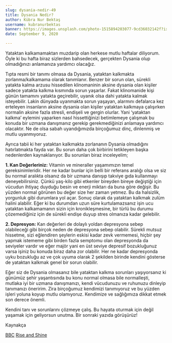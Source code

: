 ```yaml
---
slug: dysania-nedir-49
title: Dysania Nedir?
author: Kübra Nur Bektaş
username: kubranurbektas
banner: https://images.unsplash.com/photo-1515894203077-9cd36032142f?ixlib=rb-1.2.1&ixid=eyJhcHBfaWQiOjEyMDd9&auto=format&fit=crop&w=750&q=80
date: September 9, 2020

---
```

Yataktan kalkamamaktan muzdarip olan herkese mutlu haftalar diliyorum. Öyle ki bu hafta biraz sizlerden bahsedecek, gerçekten Dysania olup olmadığınızı anlamanıza yardımcı olacağız.

Tıpta resmi bir tanımı olmasa da Dysania, yataktan kalkmakta zorlanma/kalkamama olarak tanımlanır. Benzer bir sorun olan, sürekli yatakta kalma arzusu hissedilen klinomaninin aksine dysania olan kişiler sadece yatakta kalkma kısmında sorun yaşarlar. Fakat klinomanide kişi günün tamamını yatakta geçirebilir, uyanık olsa dahi yatakta kalmak isteyebilir. Lakin dünyada uyanmakta sorun yaşayan, alarmını defalarca kez erteleyen insanların aksine dysania olan kişiler yataktan kalkmaya çalışırken normalin aksine fazla stresli, endişeli ve gergin olurlar. Yani ‘yataktan kalkma’ eylemini yaparken nasıl hissettiğinizi betimlemeye çalışmak bu konuda bir uzmana danışmanız gerekip gerekmediğinizi anlamaya yardımcı olacaktır. Ne de olsa sabah uyandığımızda birçoğumuz dinç, dinlenmiş ve mutlu uyanmıyoruz.

Ayrıca tabii ki her yataktan kalkmakta zorlananın Dysania olmadığını hatırlatmakta fayda var. Bu sorun daha çok birbirini tetikleyen başka nedenlerden kaynaklanıyor. Bu sorunları biraz inceleyelim;

**1. Kan Değerleriniz:** Vitamin ve mineraller yaşamımızın temel gereksinimleridir. Her ne kadar bunlar için belli bir referans aralığı olsa ve siz bu normal aralıkta olsanız da bir uzmana danışıp takviye gıda kullanmayı deneyebilirsiniz. Çünkü yaş-kilo gibi etkenler bireyden bireye değiştiği için vücudun ihtiyaç duyduğu besin ve enerji miktarı da buna göre değişir. Bu yüzden normal görünen bu değer size her zaman yetmez. Bu da halsizlik, yorgunluk gibi durumlara yol açar. Sonuç olarak da yataktan kalkmak zulüm halini alabilir. Eğer ki bu durumdan uzun süre kurtulamazsanız işin ucu yataktan kalkamamanın sizin için kronikleşmesine, bir türlü bu durumu çözemediğiniz için de sürekli endişe duyup stres olmanıza kadar gelebilir.

**2. Depresyon:** Kan değerleri de dolaylı yoldan depresyona sebep olabileceği gibi birçok neden de depresyona sebep olabilir. Sürekli mutsuz hissetme, sizi eğlendiren şeylerin eskisi kadar zevk vermemesi, hiçbir şey yapmak istememe gibi birden fazla semptomu olan depresyonda da seviyeler vardır ve eğer majör yani en üst seviye depresif bozukluğunuz varsa işiniz bu konuda biraz daha zor olabilir. Her ne kadar depresyonda uyku bozukluğu az ve çok uyuma olarak 2 şekilden birinde kendini gösterse de yataktan kalkmak genel bir sorun olabilir.

Eğer siz de Dysania olmasanız bile yataktan kalkma sorunları yaşıyorsanız ki günümüz şehir yaşantısında bu konu normal olmasa bile normalleşti, mutlaka iyi bir uzmana danışmanızı, kendi vücudunuzu ve ruhunuzu dinleyip tanımanızı öneririm. Zira birçoğumuz kendimizi tanımıyoruz ve bu yüzden işleri yoluna koyup mutlu olamıyoruz. Kendimize ve sağlığımıza dikkat etmek son derece önemli.

Kendini tanı ve sorunlarını çözmeye çalış. Bu hayata oturmak için değil yaşamak için geliyorsun unutma. Bir sonraki yazıda görüşürüz!

Kaynakça

[BBC](https://www.bbc.co.uk/bbcthree/article/622c8a79-23cf-4887-a5d1-6ed4a81192bf "BBC")
[Rise and Shine](https://theriseandshine.com/dysania-what-it-is-and-how-to-overcome-it/ "Rise and Shine")